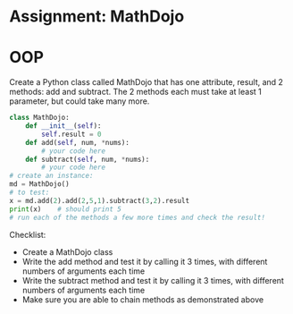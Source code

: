 # Assignment: MathDojo

# OOP

Create a Python class called MathDojo that has one attribute, result, and 2 methods: add and subtract. The 2 methods each must take at least 1 parameter, but could take many more.

```py
class MathDojo:
    def __init__(self):
    	self.result = 0
    def add(self, num, *nums):
    	# your code here
    def subtract(self, num, *nums):
    	# your code here
# create an instance:
md = MathDojo()
# to test:
x = md.add(2).add(2,5,1).subtract(3,2).result
print(x)	# should print 5
# run each of the methods a few more times and check the result!
```

Checklist:

<ul>
    <li>Create a MathDojo class</li>
    <li>Write the add method and test it by calling it 3 times, with different numbers of arguments each time</li>
    <li>Write the subtract method and test it by calling it 3 times, with different numbers of arguments each time</li>
    <li>Make sure you are able to chain methods as demonstrated above</li>
</ul>







